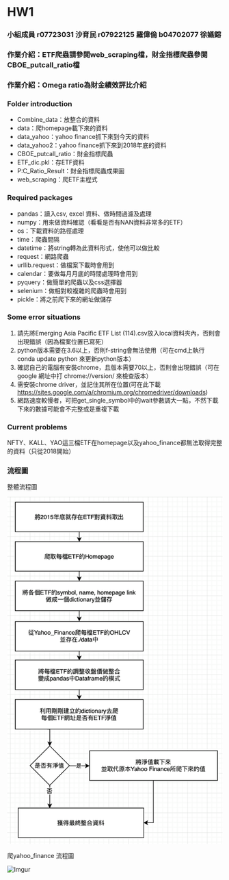 # HW1
### 小組成員 r07723031 沙育民 r07922125 羅偉倫 b04702077 徐嬿鎔

### 作業介紹：ETF爬蟲請參閱web_scraping檔，財金指標爬蟲參閱CBOE_putcall_ratio檔

### 作業介紹：Omega ratio為財金績效評比介紹

### Folder introduction
* Combine_data：放整合的資料
* data：爬homepage載下來的資料
* data_yahoo：yahoo finance抓下來到今天的資料 
* data_yahoo2：yahoo finance抓下來到2018年底的資料 
* CBOE_putcall_ratio：財金指標爬蟲
* ETF_dic.pkl：存ETF資料
* P:C_Ratio_Result：財金指標爬蟲成果圖
* web_scraping：爬ETF主程式

### Required packages
* pandas：讀入csv, excel 資料、做時間過濾及處理
* numpy：用來做資料確認（看看是否有NAN資料非常多的ETF）
* os：下載資料的路徑處理 
* time：爬蟲間隔 
* datetime：將string轉為此資料形式，使他可以做比較
* request：網路爬蟲 
* urllib.request：做檔案下載時會用到 
* calendar：要做每月月底的時間處理時會用到
* pyquery：做簡單的爬蟲以及css選擇器
* selenium：做相對較複雜的爬蟲時會用到
* pickle：將之前爬下來的網址做儲存

### Some error situations
1. 請先將Emerging Asia Pacific ETF List (114).csv放入local資料夾內，否則會出現錯誤（因為檔案位置已寫死）
2. python版本需要在3.6以上，否則f-string會無法使用（可在cmd上執行 conda update python 來更新python版本）
3. 確認自己的電腦有安裝chrome，且版本需要70以上，否則會出現錯誤（可在google 網址中打 chrome://version/  來檢查版本）
4. 需安裝chrome driver，並記住其所在位置(可在此下載 https://sites.google.com/a/chromium.org/chromedriver/downloads)
5. 網路速度較慢者，可把get_single_symbol中的wait參數調大一點，不然下載下來的數據可能會不完整或是重複下載

### Current problems
NFTY、KALL、YAO這三檔ETF在homepage以及yahoo_finance都無法取得完整的資料（只從2018開始）

### 流程圖
整體流程圖

![Imgur](https://github.com/Sasascha/homework1/blob/master/%E6%B5%81%E7%A8%8B%E5%9C%96.png)


爬yahoo_finance 流程圖

![Imgur](https://i.imgur.com/SIaVFTC.png)
